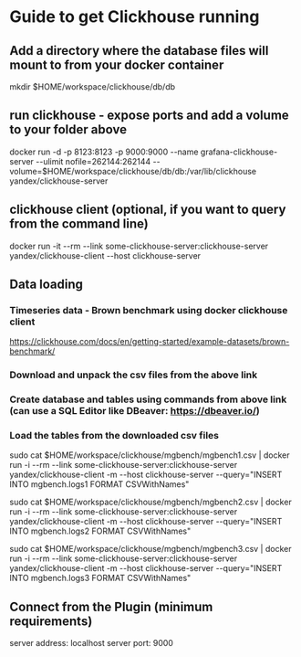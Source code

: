 # Guide to get Clickhouse running

## Add a directory where the database files will mount to from your docker container
mkdir $HOME/workspace/clickhouse/db/db

## run clickhouse - expose ports and add a volume to your folder above
docker run -d -p 8123:8123 -p 9000:9000 --name grafana-clickhouse-server --ulimit nofile=262144:262144 --volume=$HOME/workspace/clickhouse/db/db:/var/lib/clickhouse yandex/clickhouse-server

## clickhouse client (optional, if you want to query from the command line)
docker run -it --rm --link some-clickhouse-server:clickhouse-server yandex/clickhouse-client --host clickhouse-server

## Data loading

### Timeseries data - Brown benchmark using docker clickhouse client
https://clickhouse.com/docs/en/getting-started/example-datasets/brown-benchmark/

### Download and unpack the csv files from the above link
### Create database and tables using commands from above link (can use a SQL Editor like DBeaver: https://dbeaver.io/)

### Load the tables from the downloaded csv files
sudo cat $HOME/workspace/clickhouse/mgbench/mgbench1.csv | docker run -i --rm --link some-clickhouse-server:clickhouse-server yandex/clickhouse-client -m --host clickhouse-server --query="INSERT INTO mgbench.logs1 FORMAT CSVWithNames"

sudo cat $HOME/workspace/clickhouse/mgbench/mgbench2.csv | docker run -i --rm --link some-clickhouse-server:clickhouse-server yandex/clickhouse-client -m --host clickhouse-server --query="INSERT INTO mgbench.logs2 FORMAT CSVWithNames"

sudo cat $HOME/workspace/clickhouse/mgbench/mgbench3.csv | docker run -i --rm --link some-clickhouse-server:clickhouse-server yandex/clickhouse-client -m --host clickhouse-server --query="INSERT INTO mgbench.logs3 FORMAT CSVWithNames"

## Connect from the Plugin (minimum requirements)
server address: localhost
server port: 9000